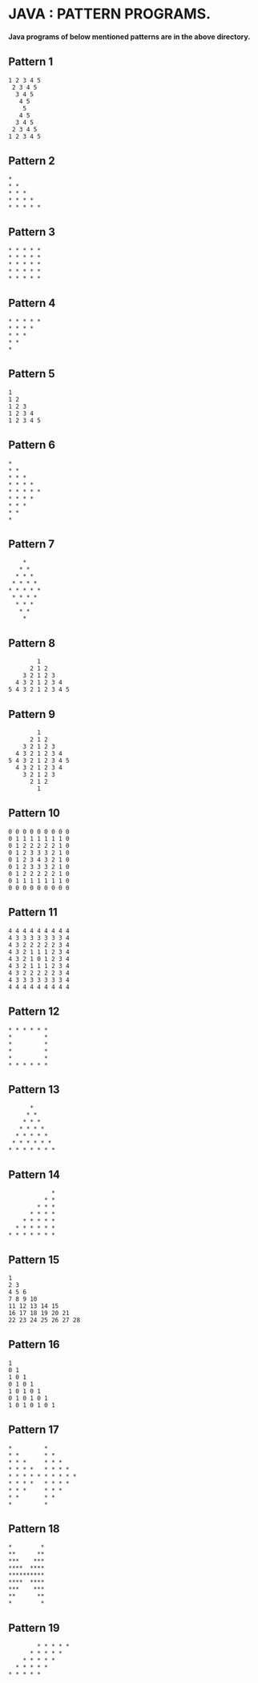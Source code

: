 # JAVA : PATTERN PROGRAMS.

#### Java programs of below mentioned patterns are in the above directory.

## Pattern 1

```
1 2 3 4 5
 2 3 4 5
  3 4 5
   4 5
    5
   4 5
  3 4 5
 2 3 4 5
1 2 3 4 5
```

## Pattern 2

```
*
* *
* * *
* * * *
* * * * *
```

## Pattern 3

```
* * * * *
* * * * *
* * * * *
* * * * *
* * * * *
```

## Pattern 4

```
* * * * *
* * * *
* * *
* *
*
```

## Pattern 5

```
1
1 2
1 2 3
1 2 3 4
1 2 3 4 5
```

## Pattern 6

```
*
* *
* * *
* * * *
* * * * *
* * * *
* * *
* *
*
```

## Pattern 7

```
    *
   * *
  * * *
 * * * *
* * * * *
 * * * *
  * * *
   * *
    *
```

## Pattern 8

```
        1
      2 1 2
    3 2 1 2 3
  4 3 2 1 2 3 4
5 4 3 2 1 2 3 4 5
```

## Pattern 9

```
        1
      2 1 2
    3 2 1 2 3
  4 3 2 1 2 3 4
5 4 3 2 1 2 3 4 5
  4 3 2 1 2 3 4
    3 2 1 2 3
      2 1 2
        1
```

## Pattern 10

```
0 0 0 0 0 0 0 0 0
0 1 1 1 1 1 1 1 0
0 1 2 2 2 2 2 1 0
0 1 2 3 3 3 2 1 0
0 1 2 3 4 3 2 1 0
0 1 2 3 3 3 2 1 0
0 1 2 2 2 2 2 1 0
0 1 1 1 1 1 1 1 0
0 0 0 0 0 0 0 0 0
```

## Pattern 11

```
4 4 4 4 4 4 4 4 4
4 3 3 3 3 3 3 3 4
4 3 2 2 2 2 2 3 4
4 3 2 1 1 1 2 3 4
4 3 2 1 0 1 2 3 4
4 3 2 1 1 1 2 3 4
4 3 2 2 2 2 2 3 4
4 3 3 3 3 3 3 3 4
4 4 4 4 4 4 4 4 4
```

## Pattern 12

```
* * * * * *
*         *
*         *
*         *
*         *
* * * * * *
```

## Pattern 13

```
      *
     * *
    * * *
   * * * *
  * * * * *
 * * * * * *
* * * * * * *
```

## Pattern 14

```
            *
          * *
        * * *
      * * * *
    * * * * *
  * * * * * *
* * * * * * *
```

## Pattern 15

```
1
2 3
4 5 6
7 8 9 10
11 12 13 14 15
16 17 18 19 20 21
22 23 24 25 26 27 28
```

## Pattern 16

```
1
0 1
1 0 1
0 1 0 1
1 0 1 0 1
0 1 0 1 0 1
1 0 1 0 1 0 1
```

## Pattern 17

```
*         *
* *       * *
* * *     * * *
* * * *   * * * *
* * * * * * * * * *
* * * *   * * * *
* * *     * * *
* *       * *
*         *
```

## Pattern 18

```
*        *
**      **
***    ***
****  ****
**********
****  ****
***    ***
**      **
*        *
```
## Pattern 19
```
        * * * * * 
      * * * * *
    * * * * *
  * * * * *
* * * * *
```